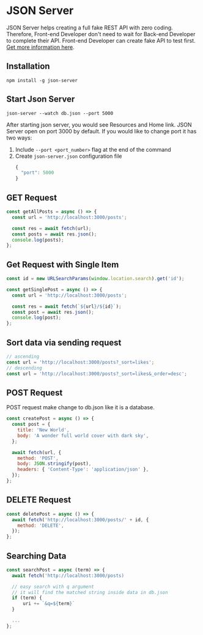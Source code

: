 # JSON Server

JSON Server helps creating a full fake REST API with zero coding. Therefore, Front-end Developer don't need to wait for Back-end Developer to complete their API. Front-end Developer can create fake API to test first. [Get more information here](https://github.com/typicode/json-server).

## Installation

```
npm install -g json-server
```

## Start Json Server

```
json-server --watch db.json --port 5000
```

After starting json server, you would see Resources and Home link. JSON Server open on port 3000 by default.
If you would like to change port it has two ways:

1. Include `--port <port_number>` flag at the end of the command
2. Create `json-server.json` configuration file
   ```js
   {
     "port": 5000
   }
   ```

## GET Request

```js
const getAllPosts = async () => {
  const url = 'http://localhost:3000/posts';

  const res = await fetch(url);
  const posts = await res.json();
  console.log(posts);
};
```

## Get Request with Single Item

```js
const id = new URLSearchParams(window.location.search).get('id');

const getSinglePost = async () => {
  const url = 'http://localhost:3000/posts';

  const res = await fetch(`${url}/${id}`);
  const post = await res.json();
  console.log(post);
};
```

## Sort data via sending request

```js
// ascending
const url = 'http://localhost:3000/posts?_sort=likes';
// descending
const url = 'http://localhost:3000/posts?_sort=likes&_order=desc';
```

## POST Request

POST request make change to db.json like it is a database.

```js
const createPost = async () => {
  const post = {
    title: 'New World',
    body: 'A wonder full world cover with dark sky',
  };

  await fetch(url, {
    method: 'POST',
    body: JSON.stringify(post),
    headers: { 'Content-Type': 'application/json' },
  });
};
```

## DELETE Request

```js
const deletePost = async () => {
  await fetch('http://localhost:3000/posts/' + id, {
    method: 'DELETE',
  });
};
```

## Searching Data

```js
const searchPost = async (term) => {
  await fetch('http://localhost:3000/posts)

  // easy search with q argument
  // it will find the matched string inside data in db.json
  if (term) {
      uri += `&q=${term}`
  }

  ...
};
```
